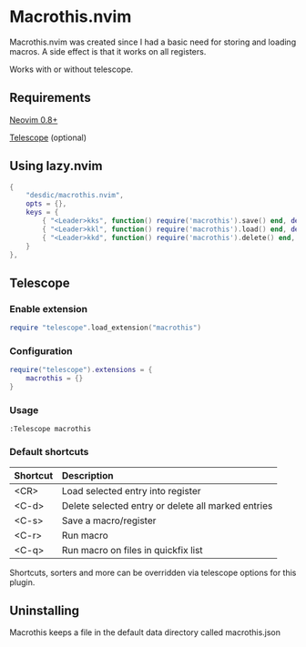 # Macrothis.nvim

Macrothis.nvim was created since I had a basic need for storing and loading macros. A side effect is that it works on all registers.

Works with or without telescope.

## Requirements

[Neovim 0.8+](https://github.com/neovim/neovim)

[Telescope](https://github.com/nvim-telescope/telescope.nvim) (optional)


## Using lazy.nvim
```lua
{
    "desdic/macrothis.nvim",
    opts = {},
    keys = {
        { "<Leader>kks", function() require('macrothis').save() end, desc = "save register" },
        { "<Leader>kkl", function() require('macrothis').load() end, desc = "load register" }
        { "<Leader>kkd", function() require('macrothis').delete() end, desc = "load register" }
    }
},
```

## Telescope

### Enable extension

```lua
require "telescope".load_extension("macrothis")
```

### Configuration

```lua
require("telescope").extensions = {
    macrothis = {}
}
```

### Usage

```
:Telescope macrothis
```

### Default shortcuts

| Shortcut | Description |
| :--- | :--- |
| &lt;CR&gt; | Load selected entry into register |
| &lt;C-d&gt; | Delete selected entry or delete all marked entries |
| &lt;C-s&gt; | Save a macro/register |
| &lt;C-r&gt; | Run macro |
| &lt;C-q&gt; | Run macro on files in quickfix list |

Shortcuts, sorters and more can be overridden via telescope options for this plugin.

## Uninstalling

Macrothis keeps a file in the default data directory called macrothis.json
